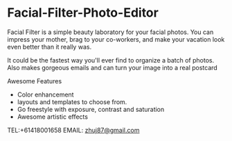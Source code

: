 # Facial-Filter-Photo-Editor
Facial Filter is a simple beauty laboratory for your facial photos. You can impress your mother, brag to your co-workers, and make your vacation look even better than it really was.

It could be the fastest way you'll ever find to organize a batch of photos. Also makes gorgeous emails and can turn your image into a real postcard

Awesome Features
* Color enhancement
* layouts and templates to choose from.
* Go freestyle with exposure, contrast and saturation
* Awesome artistic effects

TEL:+61418001658
EMAIL: zhuj87@gmail.com
